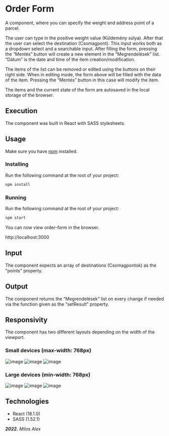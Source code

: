# Order Form

A component, where you can specify the weight and address point of a parcel. 

The user can type in the positive weight value (Küldemény súlya). After that the user can select the destination (Csomagpont). This input works both as a dropdown select and a searchable input.
After filling the form, pressing the “Mentés” button will create a new element in the “Megrendelések” list. “Dátum” is the date and time of the item creation/modification.

The items of the list can be removed or edited using the buttons on their right side. When in editing mode, the form above will be filled with the data of the item. Pressing the “Mentés” button in this case will modify the item. 

The items and the current state of the form are autosaved in the local storage of the browser.

## Execution
The component was built in React with SASS stylesheets.

## Usage
Make sure you have [npm](https://nodejs.org/en/download/) installed.

### Installing

Run the following command at the root of your project:

```sh
npm install
```

### Running

Run the following command at the root of your project:

```sh
npm start
```
You can now view order-form in the browser.

http://localhost:3000

## Input

The component expects an array of destinations (Csomagpontok) as the "points" property.

## Output

The component returns the “Megrendelések” list on every change if needed via the function given as the "setResult" property.

## Responsivity

The component has two different layouts depending on the width of the viewport.

### Small devices (max-width: 768px)
![image](https://user-images.githubusercontent.com/84267269/172068411-ccc938fa-a32c-4c19-a5e4-81c8a7c2ca09.png)
![image](https://user-images.githubusercontent.com/84267269/172068465-97ed43af-d8d7-4ea3-b3bb-b768b5eeaff0.png)
![image](https://user-images.githubusercontent.com/84267269/172068507-8353e5a1-1e4f-4113-913a-e919ff94c534.png)

### Large devices (min-width: 768px)
![image](https://user-images.githubusercontent.com/84267269/172068789-05772cfa-00c3-4e81-afcd-8555387d79df.png)
![image](https://user-images.githubusercontent.com/84267269/172068837-969cad3c-999d-43ff-a45d-f3b5f627d993.png)
![image](https://user-images.githubusercontent.com/84267269/172068875-900ba96d-de63-486f-9a97-2efd01519602.png)

## Technologies
- React (18.1.0)
- SASS (1.52.1)

__*2022.*__ *Milos Alex*

